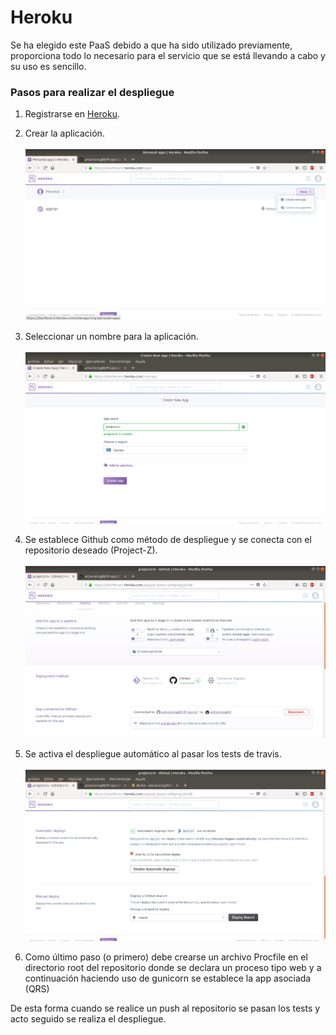 # Heroku

Se ha elegido este PaaS debido a que ha sido utilizado previamente, proporciona todo lo necesario para el servicio que se está llevando a cabo y su uso es sencillo.

### Pasos para realizar el despliegue

1. Registrarse en [Heroku](https://www.heroku.com/).

2. Crear la aplicación.<br><br>
 ![heroku1](./img/Heroku1.png)

3. Seleccionar un nombre para la aplicación.<br><br>
 ![heroku2](./img/Heroku2.png)

4. Se establece Github como método de despliegue y se conecta con el repositorio deseado (Project-Z).<br><br>
 ![heroku3](./img/Heroku3.png)

5. Se activa el despliegue automático al pasar los tests de travis.<br><br>
 ![heroku4](./img/Heroku4.png)

6. Como último paso (o primero) debe crearse un archivo Procfile en el directorio root del repositorio donde se declara un proceso tipo web y a continuación haciendo uso de gunicorn se establece la app asociada (QRS)

De esta forma cuando se realice un push al repositorio se pasan los tests y acto seguido se realiza el despliegue.
